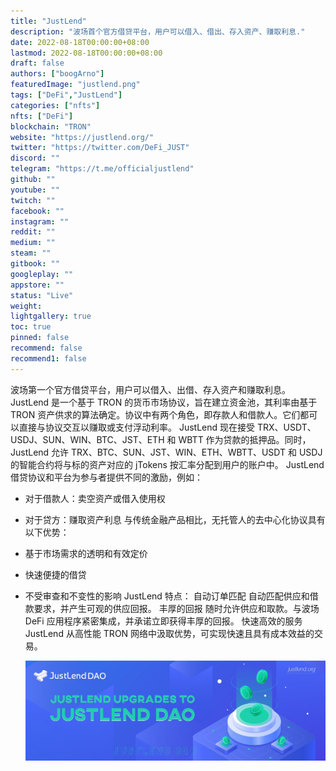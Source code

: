 ```yaml
---
title: "JustLend"
description: "波场首个官方借贷平台，用户可以借入、借出、存入资产、赚取利息."
date: 2022-08-18T00:00:00+08:00
lastmod: 2022-08-18T00:00:00+08:00
draft: false
authors: ["boogArno"]
featuredImage: "justlend.png"
tags: ["DeFi","JustLend"]
categories: ["nfts"]
nfts: ["DeFi"]
blockchain: "TRON"
website: "https://justlend.org/"
twitter: "https://twitter.com/DeFi_JUST"
discord: ""
telegram: "https://t.me/officialjustlend"
github: ""
youtube: ""
twitch: ""
facebook: ""
instagram: ""
reddit: ""
medium: ""
steam: ""
gitbook: ""
googleplay: ""
appstore: ""
status: "Live"
weight: 
lightgallery: true
toc: true
pinned: false
recommend: false
recommend1: false
---
```

波场第一个官方借贷平台，用户可以借入、出借、存入资产和赚取利息。
JustLend 是一个基于 TRON 的货币市场协议，旨在建立资金池，其利率由基于 TRON 资产供求的算法确定。协议中有两个角色，即存款人和借款人。它们都可以直接与协议交互以赚取或支付浮动利率。
JustLend 现在接受 TRX、USDT、USDJ、SUN、WIN、BTC、JST、ETH 和 WBTT 作为贷款的抵押品。同时，JustLend 允许 TRX、BTC、SUN、JST、WIN、ETH、WBTT、USDT 和 USDJ 的智能合约将与标的资产对应的 jTokens 按汇率分配到用户的账户中。
JustLend 借贷协议和平台为参与者提供不同的激励，例如：
- 对于借款人：卖空资产或借入使用权

- 对于贷方：赚取资产利息
  与传统金融产品相比，无托管人的去中心化协议具有以下优势：

- 基于市场需求的透明和有效定价

- 快速便捷的借贷

- 不受审查和不变性的影响
  JustLend 特点：
  自动订单匹配
  自动匹配供应和借款要求，并产生可观的供应回报。
  丰厚的回报
  随时允许供应和取款。与波场 DeFi 应用程序紧密集成，并承诺立即获得丰厚的回报。
  快速高效的服务
  JustLend 从高性能 TRON 网络中汲取优势，可实现快速且具有成本效益的交易。

  ![1500x500](1500x500.jpg)